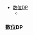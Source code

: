 
<!-- @import "[TOC]" {cmd="toc" depthFrom=1 depthTo=6 orderedList=false} -->

<!-- code_chunk_output -->

- [数位DP](#数位dp)
  - [](#)

<!-- /code_chunk_output -->

### 数位DP

#### 